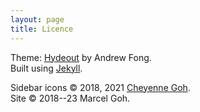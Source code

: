 ```yaml
---
layout: page
title: Licence
---
```

Theme: [Hydeout](https://fongandrew.github.io/hydeout) by Andrew Fong.  
Built using [Jekyll](http://jekyllrb.com).  

Sidebar icons &copy; 2018, 2021 [Cheyenne Goh](https://cheyennegoh.github.io).  
Site &copy; 2018--23 Marcel Goh.
